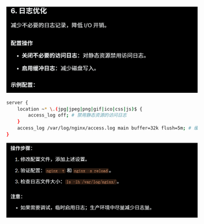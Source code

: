 ![alt text](README_Images/6-日志优化/image.png)
```sh
server {
    location ~* \.(jpg|jpeg|png|gif|ico|css|js)$ {
        access_log off; # 禁用静态资源的访问日志
    }
    access_log /var/log/nginx/access.log main buffer=32k flush=5m; # 缓冲日志
}
```
![alt text](README_Images/6-日志优化/image-1.png)